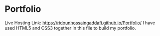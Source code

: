 # Portfolio
Live Hosting Link: https://ridounhossaingaddafi.github.io/Portfolio/
I have used HTML5 and CSS3 together in this file to build my portfolio.
